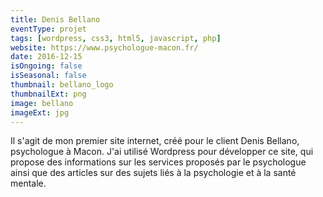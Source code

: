 ```yaml
---
title: Denis Bellano
eventType: projet
tags: [wordpress, css3, html5, javascript, php]
website: https://www.psychologue-macon.fr/
date: 2016-12-15
isOngoing: false
isSeasonal: false
thumbnail: bellano_logo
thumbnailExt: png
image: bellano
imageExt: jpg
---
```


Il s'agit de mon premier site internet, créé pour le client Denis Bellano, psychologue à Macon. J'ai utilisé Wordpress
pour développer ce site, qui propose des informations sur les services proposés par le psychologue ainsi que des
articles sur des sujets liés à la psychologie et à la santé mentale.
